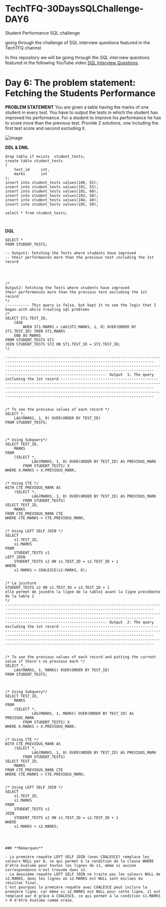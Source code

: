 # TechTFQ-30DaysSQLChallenge-DAY6
Student Performance SQL challenge

going through the challenge of SQL interview questions featured in the TechTFQ channel



In this repository we will be going through the SQL interview questions featured in the following YouTube video [SQL Interview Questions](https://www.youtube.com/watch?v=dgIYeUAOzbM&list=PLavw5C92dz9Hxz0YhttDniNgKejQlPoAn&index=6).

# **Day 6: The problem statement: Fetching the Students Performance**

**PROBLEM STATEMENT**
You are given a table having the marks of one student in every test. 
You have to output the tests in which the student has improved his performance. 
For a student to improve his performance he has to score more than the previous test.
Provide 2 solutions, one including the first test score and second excluding it.

![image](https://github.com/Highashikata/TechTFQ-30DaysSQLChallenge-DAY6/assets/96960411/baf2d4de-e2ec-4549-b7b9-396844a3ab77)


**DDL & DML**

```
drop table if exists  student_tests;
create table student_tests
(
	test_id		int,
	marks		int
);
insert into student_tests values(100, 55);
insert into student_tests values(101, 55);
insert into student_tests values(102, 60);
insert into student_tests values(103, 58);
insert into student_tests values(104, 40);
insert into student_tests values(105, 50);

select * from student_tests;



```




**DQL**

```
SELECT *
FROM STUDENT_TESTS;

-- Output1: Fetching the Tests where students have improved 
-- their performances more than the previous test including the 1st record




/* 
Output2: Fetching the Tests where students have improved 
their performances more than the previous test excluding the 1st record
*/
----------- This query is false, but kept it to see the logic that I began with while treating sql problems
/*
SELECT ST1.TEST_ID,
	CASE
		WHEN ST1.MARKS > LAG(ST2.MARKS, 1, 0) OVER(ORDER BY ST1.TEST_ID) THEN ST1.MARKS
	END AS MARKS
FROM STUDENT_TESTS ST1
JOIN STUDENT_TESTS ST2 ON ST1.TEST_ID = ST2.TEST_ID;
*/

-----------------------------------------------------------------------------------------------------------------------------------------
-----------------------------------------------------------------------------------------------------------------------------------------
---------------------------------------------- Output  1: The query including the 1st record --------------------------------------------
-----------------------------------------------------------------------------------------------------------------------------------------
-----------------------------------------------------------------------------------------------------------------------------------------


/* To see the previous values of each record */
SELECT *,
	LAG(MARKS, 1, 0) OVER(ORDER BY TEST_ID)
FROM STUDENT_TESTS;



/* Using Subquery*/ 
SELECT TEST_ID,
	MARKS
FROM
	(SELECT *,
			LAG(MARKS, 1, 0) OVER(ORDER BY TEST_ID) AS PREVIOUS_MARK
		FROM STUDENT_TESTS) X
WHERE X.MARKS > X.PREVIOUS_MARK;


/* Using CTE */
WITH CTE_PREVIOUS_MARK AS
	(SELECT *,
			LAG(MARKS, 1, 0) OVER(ORDER BY TEST_ID) AS PREVIOUS_MARK
		FROM STUDENT_TESTS)
SELECT TEST_ID,
	MARKS
FROM CTE_PREVIOUS_MARK CTE
WHERE CTE.MARKS > CTE.PREVIOUS_MARK;


/* Using LEFT SELF JOIN */
SELECT 
    s1.TEST_ID,
    s1.MARKS
FROM 
    STUDENT_TESTS s1
LEFT JOIN 
    STUDENT_TESTS s2 ON s1.TEST_ID = s2.TEST_ID + 1
WHERE 
    s1.MARKS > COALESCE(s2.MARKS, 0);


/* La jointure 
STUDENT_TESTS s2 ON s1.TEST_ID = s2.TEST_ID + 1 
elle permet de joindre la ligne de la table1 avant la ligne précédente de la table 2
*/
-----------------------------------------------------------------------------------------------------------------------------------------
-----------------------------------------------------------------------------------------------------------------------------------------
---------------------------------------------- Output  2: The query excluding the 1st record --------------------------------------------
-----------------------------------------------------------------------------------------------------------------------------------------
-----------------------------------------------------------------------------------------------------------------------------------------


/* To see the previous values of each record and putting the current value if there's no previous mark */
SELECT *,
	LAG(MARKS, 1, MARKS) OVER(ORDER BY TEST_ID)
FROM STUDENT_TESTS;



/* Using Subquery*/ 
SELECT TEST_ID,
	MARKS
FROM
	(SELECT *,
			LAG(MARKS, 1, MARKS) OVER(ORDER BY TEST_ID) AS PREVIOUS_MARK
		FROM STUDENT_TESTS) X
WHERE X.MARKS > X.PREVIOUS_MARK;


/* Using CTE */
WITH CTE_PREVIOUS_MARK AS
	(SELECT *,
			LAG(MARKS, 1, 0) OVER(ORDER BY TEST_ID) AS PREVIOUS_MARK
		FROM STUDENT_TESTS)
SELECT TEST_ID,
	MARKS
FROM CTE_PREVIOUS_MARK CTE
WHERE CTE.MARKS > CTE.PREVIOUS_MARK;


/* Using LEFT SELF JOIN */
SELECT 
    s1.TEST_ID,
    s1.MARKS
FROM 
    STUDENT_TESTS s1
JOIN 
    STUDENT_TESTS s2 ON s1.TEST_ID = s2.TEST_ID + 1
WHERE 
    s1.MARKS > s2.MARKS;




### **Remarques**

- La première requête LEFT SELF JOIN (avec COALESCE) remplace les valeurs NULL par 0, ce qui permet à la condition de la clause WHERE d'être évaluée pour toutes les lignes de s1, même si aucune correspondance n'est trouvée dans s2.
- La deuxième requête LEFT SELF JOIN ne traite pas les valeurs NULL de s2.MARKS, donc les lignes où s2.MARKS est NULL sont exclues du résultat final.
C'est pourquoi la première requête avec COALESCE peut inclure la première ligne, car même si s2.MARKS est NULL pour cette ligne, il est remplacé par 0 grâce à COALESCE, ce qui permet à la condition s1.MARKS > 0 d'être évaluée comme vraie.





```
